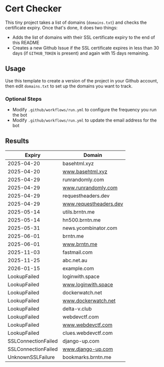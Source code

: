 # Cert Checker

This tiny project takes a list of domains (`domains.txt`) and checks the certificate expiry. Once that's done, it does two things:

- Adds the list of domains with their SSL certificate expiry to the end of this README
- Creates a new Github Issue if the SSL certificate expires in less than 30 days (if `GITHUB_TOKEN` is present) and again with 15 days remaining.


## Usage

Use this template to create a version of the project in your Github account, then edit `domains.txt` to set up the domains you want to track.


### Optional Steps

- Modify `.github/workflows/run.yml` to configure the frequency you run the bot
- Modify `.github/workflows/run.yml` to update the email address for the bot

## Results

| Expiry    | Domain   |
|-----------|----------|
| 2025-04-20 | basehtml.xyz |
| 2025-04-20 | www.basehtml.xyz |
| 2025-04-29 | runrandomly.com |
| 2025-04-29 | www.runrandomly.com |
| 2025-04-29 | requestheaders.dev |
| 2025-04-29 | www.requestheaders.dev |
| 2025-05-14 | utils.brntn.me |
| 2025-05-14 | hn500.brntn.me |
| 2025-05-31 | news.ycombinator.com |
| 2025-06-01 | brntn.me |
| 2025-06-01 | www.brntn.me |
| 2025-11-03 | fastmail.com |
| 2025-11-25 | abc.net.au |
| 2026-01-15 | example.com |
| LookupFailed | loginwith.space |
| LookupFailed | www.loginwith.space |
| LookupFailed | dockerwatch.net |
| LookupFailed | www.dockerwatch.net |
| LookupFailed | delta-v.club |
| LookupFailed | webdevctf.com |
| LookupFailed | www.webdevctf.com |
| LookupFailed | clues.webdevctf.com |
| SSLConnectionFailed | django-up.com |
| SSLConnectionFailed | www.django-up.com |
| UnknownSSLFailure | bookmarks.brntn.me |

